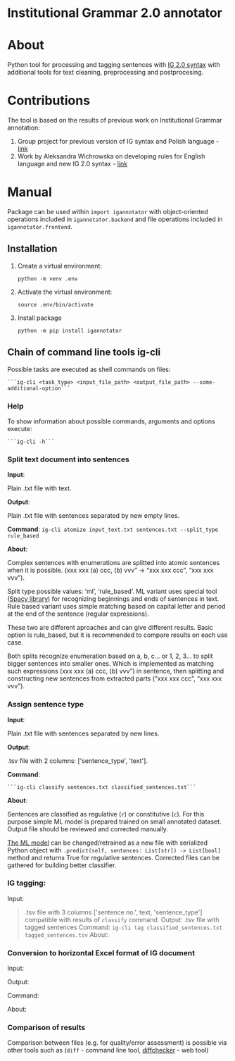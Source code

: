 # Institutional Grammar 2.0 annotator

# About
Python tool for processing and tagging sentences with [IG 2.0 syntax](https://arxiv.org/abs/2008.08937) with additional tools for text cleaning, preprocessing and postprocesing. 

# Contributions

The tool is based on the results of previous work on Institutional Grammar annotation:
1. Group project for previous version of IG syntax and Polish language - [link](https://github.com/rzepinskip/ig-annotator) 
2. Work by Aleksandra Wichrowska on developing rules for English language and new IG 2.0 syntax - [link](https://github.com/airi314/annotator/tree/master)


# Manual

Package can be used within `import igannotator` with object-oriented operations included in `igannotator.backend` and file operations included in `igannotator.frontend`. 

## Installation

1. Create a virtual environment:

    ```python -m venv .env```

2. Activate the virtual environment:

    ```source .env/bin/activate```

3. Install package
    ```
   python -m pip install igannotator
    ```





## Chain of command line tools **ig-cli**

Possible tasks are executed as shell commands on files:

	```ig-cli <task_type> <input_file_path> <output_file_path> --some-additional-option```

### Help
To show information about possible commands, arguments and options execute:

    ```ig-cli -h```

### Split text document into sentences

**Input**:

Plain .txt file with text.

**Output**:
	
Plain .txt file with sentences separated by new empty lines. 

**Command**:
    ```ig-cli atomize input_text.txt sentences.txt --split_type rule_based```

**About**:

Complex sentences with enumerations are splitted into atomic sentences when it is possible. (xxx xxx (a) ccc, (b) vvv” -> “xxx xxx ccc”, “xxx xxx vvv”).

Split type possible values: ‘ml’, ‘rule_based’. ML variant uses special tool ([Spacy library](https://spacy.io)) for recognizing beginnings and ends of sentences in text. Rule based variant uses simple matching based on capital letter and period at the end of the sentence (regular expressions). 

These two are different aproaches and can give different results. Basic option is rule_based, but it is recommended to compare results on each use case.

Both splits recognize enumeration based on a, b, c… or 1, 2, 3… to split bigger sentences into smaller ones. Which is implemented as matching such expressions (xxx xxx (a) ccc, (b) vvv”) in sentence, then splitting and constructing new sentences from extracted parts (“xxx xxx ccc”, “xxx xxx vvv”).

### Assign sentence type
**Input**:

Plain .txt file with sentences separated by new lines.

**Output**:

.tsv file with 2 columns: ['sentence_type', 'text'].

**Command**:

	```ig-cli classify sentences.txt classified_sentences.txt```

**About**:

Sentences are classified as regulative (`r`) or constitutive (`c`). For this purpose simple ML model is prepared trained on small annotated dataset. Output file should be reviewed and corrected manually.

[The ML model](https://github.com/institutional-grammar-pl/policydemic-annotator/blob/rc_07_2021/sentence_type_classifier.joblib) can be changed/retrained as a new file with serialized Python object with `.predict(self, sentences: List[str]) -> List[bool]` method and returns True for regulative sentences. Corrected files can be gathered for building better classifier.

### IG tagging:
Input:
> .tsv file with 3 columns ['sentence no.', text, 'sentence_type'] compatible with results of `classify` command.
Output:
> .tsv file with tagged sentences
Command:
	```ig-cli tag classified_sentences.txt tagged_sentences.tsv```
About:


### Conversion to horizontal Excel format of IG document
Input:
>
Output:
>
Command:
>	
About:	
	
### Comparison of results
Comparison between files (e.g. for quality/error assessment) is possible via other tools such as (`diff` - command line tool, [diffchecker](https://www.diffchecker.com) - web tool)

